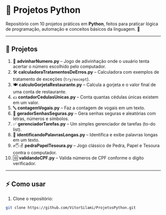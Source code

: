 # 🐍 Projetos Python

Repositório com 10 projetos práticos em **Python**, feitos para praticar lógica de programação, automação e conceitos básicos da linguagem. 🚀  

---

## 📂 Projetos

1. 🎲 **advinharNumero.py** – Jogo de adivinhação onde o usuário tenta acertar o número escolhido pelo computador.  
2. 🛠️ **calculadoraTratamentosDeErros.py** – Calculadora com exemplos de tratamento de exceções (`try/except`).  
3. 🍽️ **calculoGorjetaRestaurante.py** – Calcula a gorjeta e o valor final de uma conta de restaurante.  
4. 💵 **contadorCedulasUnicas.py** – Conta quantas cédulas únicas existem em um valor.  
5. 🔤 **contagemVogais.py** – Faz a contagem de vogais em um texto.  
6. 🔐 **geradorSenhasSeguras.py** – Gera senhas seguras e aleatórias com letras, números e símbolos.  
7. ✅ **gerenciadorTarefas.py** – Um simples gerenciador de tarefas (to-do list).  
8. 📏 **identificandoPalavrasLongas.py** – Identifica e exibe palavras longas em um texto.  
9. ✊🖐️✌️ **pedraPapelTesoura.py** – Jogo clássico de Pedra, Papel e Tesoura contra o computador.  
10. 🆔 **validandoCPF.py** – Valida números de CPF conforme o dígito verificador.  

---

## ⚡ Como usar

1. Clone o repositório:
```bash
git clone https://github.com/VitorSilami/ProjetosPython.git

